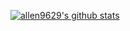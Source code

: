[![allen9629's github stats](https://github-readme-stats.vercel.app/api?username=allen9629)](https://github.com/anuraghazra/github-readme-stats)

